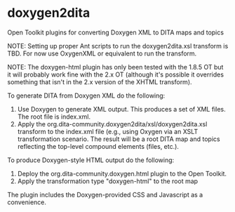 # doxygen2dita
Open Toolkit plugins for converting Doxygen XML to DITA maps and topics

NOTE: Setting up proper Ant scripts to run the doxygen2dita.xsl transform is TBD. For now use OxygenXML or 
equivalent to run the transform.

NOTE: The doxygen-html plugin has only been tested with the 1.8.5 OT but it will probably work fine with the 2.x OT (although it's possible 
it overrides something that isn't in the 2.x version of the XHTML transform).

To generate DITA from Doxygen XML do the following:

1. Use Doxygen to generate XML output. This produces a set of XML files. The root file is index.xml.
2. Apply the org.dita-community.doxygen2dita/xsl/doxygen2dita.xsl transform to the index.xml file (e.g., using Oxygen via an XSLT
transformation scenario. The result will be a root DITA map and topics reflecting the top-level compound elements (files, etc.).

To produce Doxygen-style HTML output do the following:

1. Deploy the org.dita-community.doxygen.html plugin to the Open Toolkit.
2. Apply the transformation type "doxygen-html" to the root map

The plugin includes the Doxygen-provided CSS and Javascript as a convenience. 


